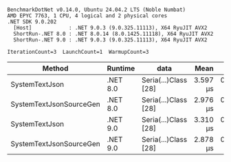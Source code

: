 ```

BenchmarkDotNet v0.14.0, Ubuntu 24.04.2 LTS (Noble Numbat)
AMD EPYC 7763, 1 CPU, 4 logical and 2 physical cores
.NET SDK 9.0.202
  [Host]            : .NET 9.0.3 (9.0.325.11113), X64 RyuJIT AVX2
  ShortRun-.NET 8.0 : .NET 8.0.14 (8.0.1425.11118), X64 RyuJIT AVX2
  ShortRun-.NET 9.0 : .NET 9.0.3 (9.0.325.11113), X64 RyuJIT AVX2

IterationCount=3  LaunchCount=1  WarmupCount=3  

```
| Method                  | Runtime  | data                 | Mean     | Error     | StdDev    | Min      | Max      | Gen0   | Allocated |
|------------------------ |--------- |--------------------- |---------:|----------:|----------:|---------:|---------:|-------:|----------:|
| SystemTextJson          | .NET 8.0 | Seria(...)Class [28] | 3.597 μs | 0.1626 μs | 0.0089 μs | 3.587 μs | 3.604 μs | 0.1259 |   2.07 KB |
| SystemTextJsonSourceGen | .NET 8.0 | Seria(...)Class [28] | 2.976 μs | 0.0799 μs | 0.0044 μs | 2.972 μs | 2.980 μs | 0.1335 |    2.2 KB |
| SystemTextJson          | .NET 9.0 | Seria(...)Class [28] | 3.310 μs | 0.1588 μs | 0.0087 μs | 3.302 μs | 3.319 μs | 0.1259 |   2.07 KB |
| SystemTextJsonSourceGen | .NET 9.0 | Seria(...)Class [28] | 2.878 μs | 0.2517 μs | 0.0138 μs | 2.868 μs | 2.894 μs | 0.1335 |    2.2 KB |
